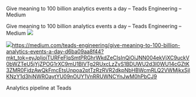 Give meaning to 100 billion analytics events a day – Teads Engineering – Medium

Give meaning to 100 billion analytics events a day – Teads Engineering – Medium
![](../_resources/22ec104eb34bdd1f63b85d9902984b6b.png)

![](../_resources/a59c6579e2ce83f917bf56063cfff56c.png)https://medium.com/teads-engineering/give-meaning-to-100-billion-analytics-events-a-day-d6ba09aa8f44?mkt_tok=eyJpIjoiTURFeFlqSmtPRGhrWkdZeCIsInQiOiJNN004ekVjXC9uckV0bWZTeU5jYjZPOG1rXC9mU1BlVTg2RUxcLzZyS1BDUWU2d3I0WU14cGZtK3ZMR0FidzAwQkFmcEtsUnpoa2ptTzRzRVR2dkpNbHBWcmRLQ2VWMjkxSjlKNzY1d3hjNWROaytYU09nOUY1VnRRUWNCYnJwM0hPbCJ9

Analytics pipeline at Teads